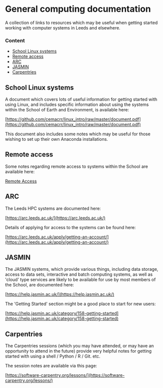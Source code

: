# General computing documentation

A collection of links to resources which may be useful when getting started working with computer systems in Leeds and elsewhere.

### Content

* [School Linux systems](#school-linux-systems)
* [Remote access](#remote-access)
* [ARC](#arc)
* [JASMIN](#jasmin)
* [Carpentries](#carpentries)

## School Linux systems

A document which covers lots of useful information for getting started with using Linux, and includes specific information about using the systems within the School of Earth and Environment, is available here:

[https://github.com/cemacrr/linux_intro/raw/master/document.pdf](https://github.com/cemacrr/linux_intro/raw/master/document.pdf)

This document also includes some notes which may be useful for those wishing to set up their own Anaconda installations.

## Remote access

Some notes regarding remote access to systems within the School are available here:

[Remote Access](https://github.com/cemac/cemac_generic/wiki/Remote-Access)

## ARC

The Leeds HPC systems are documented here:

[https://arc.leeds.ac.uk/](https://arc.leeds.ac.uk/)

Details of applying for access to the systems can be found here:

[https://arc.leeds.ac.uk/apply/getting-an-account/](https://arc.leeds.ac.uk/apply/getting-an-account/)

## JASMIN

The JASMIN systems, which provide various things, including data storage, access to data sets, interactive and batch computing systems, as well as 'cloud' type services are likely to be available for use by most members of the School, are documented here:

[https://help.jasmin.ac.uk/](https://help.jasmin.ac.uk/)

The 'Getting Started' section might be a good place to start for new users:

[https://help.jasmin.ac.uk/category/158-getting-started](https://help.jasmin.ac.uk/category/158-getting-started)

## Carpentries

The Carpentries sessions (which you may have attended, or may have an opportunity to attend in the future) provide very helpful notes for getting started with using a shell / Python / R / Git. etc.

The session notes are available via this page:

[https://software-carpentry.org/lessons/](https://software-carpentry.org/lessons/)
